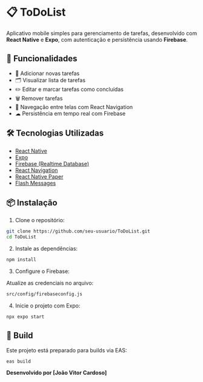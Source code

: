 # 📋 ToDoList

Aplicativo mobile simples para gerenciamento de tarefas, desenvolvido com **React Native** e **Expo**, com autenticação e persistência usando **Firebase**.

## 📱 Funcionalidades

- 📌 Adicionar novas tarefas
- 🗂 Visualizar lista de tarefas
- ✏️ Editar e marcar tarefas como concluídas
- 🗑 Remover tarefas
- 🔄 Navegação entre telas com React Navigation
- ☁ Persistência em tempo real com Firebase

## 🛠 Tecnologias Utilizadas

- [React Native](https://reactnative.dev/)
- [Expo](https://expo.dev/)
- [Firebase (Realtime Database)](https://firebase.google.com/)
- [React Navigation](https://reactnavigation.org/)
- [React Native Paper](https://callstack.github.io/react-native-paper/)
- [Flash Messages](https://github.com/lucasferreira/react-native-flash-message)

## 📦 Instalação

1. Clone o repositório:

```bash
git clone https://github.com/seu-usuario/ToDoList.git
cd ToDoList
```

2. Instale as dependências:

```bash
npm install
```

3. Configure o Firebase:

Atualize as credenciais no arquivo:

```bash
src/config/firebaseconfig.js
```

4. Inicie o projeto com Expo:

```bash
npx expo start
```

## 🚀 Build

Este projeto está preparado para builds via EAS:

```bash
eas build
```

**Desenvolvido por [João Vitor Cardoso]**
